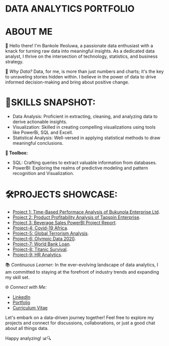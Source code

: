 # DATA ANALYTICS PORTFOLIO
# ABOUT ME
👋 Hello there! I'm Bankole Ifeoluwa, a passionate data enthusiast with a knack for turning raw data into meaningful insights. As a dedicated data analyst, I thrive on the intersection of technology, statistics, and business strategy.

🚀 *Why Data?* Data, for me, is more than just numbers and charts; it's the key to unraveling stories hidden within. I believe in the power of data to drive informed decision-making and bring about positive change.

# 🧰SKILLS SNAPSHOT:
- Data Analysis: Proficient in extracting, cleaning, and analyzing data to derive actionable insights.<br>
- Visualization: Skilled in creating compelling visualizations using tools like PowerBi, SQL and Excell.<br>
- Statistical Analysis: Well-versed in applying statistical methods to draw meaningful conclusions.<br>

**🔧 Toolbox:**
- SQL: Crafting queries to extract valuable information from databases.
- PowerBI: Exploring the realms of predictive modeling and pattern recognition and Visualization.

# 🛠PROJECTS SHOWCASE:
- [Project 1: Time-Based Performace Analysis of Bukunola Enterprise Ltd](https://github.com/bankoleifeolukayode/Project-1.git).
- [Project 2: Product Profitability Analysis of Tapspin Enterprise](https://github.com/bankoleifeolukayode/Project-2/tree/main).
- [Project 3: Beverage Sales PowerBI Project Report](https://github.com/bankoleifeolukayode/Project-3/blob/main/README.md#project-3).
- [Project-4: Covid-19 Africa](https://github.com/bankoleifeolukayode/Project-4/edit/main/README.md#project-4).
- [Project-5: Global Terrorism Analysis](https://github.com/bankoleifeolukayode/Project-5).
- [Project-6: Olympic Data 2020](https://github.com/bankoleifeolukayode/Project-6).
- [Project-7: World Bank Loan](https://github.com/bankoleifeolukayode/Project-7).
- [Project-8: Titanic Survival](https://github.com/bankoleifeolukayode/Project-8).
- [Project-9: HR Analytics](https://github.com/bankoleifeolukayode/Project-9).

📚 *Continuous Learner:* In the ever-evolving landscape of data analytics, I am committed to staying at the forefront of industry trends and expanding my skill set.

🌐 *Connect with Me:*
- [LinkedIn](https://www.linkedin.com/in/yourusername)
- [Portfolio](https://linktr.ee/Bankoleifeoluwa)
- [Curriculum Vitae](https://drive.google.com/file/d/10JeTz0xpq4oSVWFrKU30SjH3XmbjNP09/view?usp=drive_link)

Let's embark on a data-driven journey together! Feel free to explore my projects and connect for discussions, collaborations, or just a good chat about all things data.

Happy analyzing! 📊🔍
